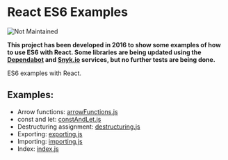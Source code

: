 # React ES6 Examples

![Not Maintained](https://img.shields.io/badge/Maintenance%20Level-Not%20Maintained-yellow.svg)

**This project has been developed in 2016 to show some examples of how to use ES6 with React. Some libraries are being updated using the [Dependabot](https://dependabot.com/) and [Snyk.io](https://snyk.io/) services, but no further tests are being done.**

ES6 examples with React.


## Examples:

- Arrow functions: [arrowFunctions.js](src/examples/arrowFunctions.js)
- const and let: [constAndLet.js](src/examples/constAndLet.js)
- Destructuring assignment: [destructuring.js](src/examples/destructuring.js)
- Exporting: [exporting.js](src/examples/exporting.js)
- Importing: [importing.js](src/examples/importing.js)
- Index: [index.js](src/examples/index.js)
